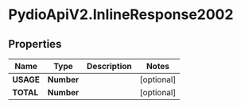 # PydioApiV2.InlineResponse2002

## Properties
Name | Type | Description | Notes
------------ | ------------- | ------------- | -------------
**USAGE** | **Number** |  | [optional] 
**TOTAL** | **Number** |  | [optional] 


